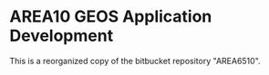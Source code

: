# AREA10 GEOS Application Development
This is a reorganized copy of the bitbucket repository "AREA6510".

